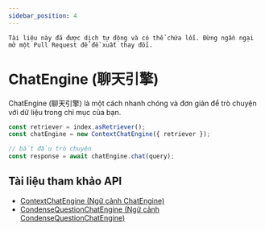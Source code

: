 ```yaml
---
sidebar_position: 4
---
```


`Tài liệu này đã được dịch tự động và có thể chứa lỗi. Đừng ngần ngại mở một Pull Request để đề xuất thay đổi.`

# ChatEngine (聊天引擎)

ChatEngine (聊天引擎) là một cách nhanh chóng và đơn giản để trò chuyện với dữ liệu trong chỉ mục của bạn.

```typescript
const retriever = index.asRetriever();
const chatEngine = new ContextChatEngine({ retriever });

// bắt đầu trò chuyện
const response = await chatEngine.chat(query);
```

## Tài liệu tham khảo API

- [ContextChatEngine (Ngữ cảnh ChatEngine)](../../api/classes/ContextChatEngine.md)
- [CondenseQuestionChatEngine (Ngữ cảnh CondenseQuestionChatEngine)](../../api/classes/ContextChatEngine.md)
